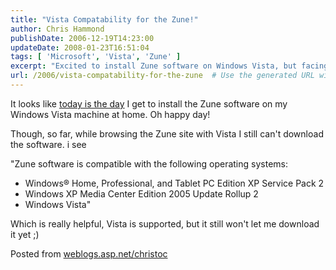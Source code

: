 ```yaml
---
title: "Vista Compatability for the Zune!"
author: Chris Hammond
publishDate: 2006-12-19T14:23:00
updateDate: 2008-01-23T16:51:04
tags: [ 'Microsoft', 'Vista', 'Zune' ]
excerpt: "Excited to install Zune software on Windows Vista, but facing download challenges. Vista is supported, yet software remains elusive! 🎶 #Zune #WindowsVista"
url: /2006/vista-compatability-for-the-zune  # Use the generated URL with year
---
```

<p>It looks like <a href="https://zuneinsider.com/archive/2006/12/19/zune-compatible-with-vista-today.aspx" title="Today is the Vista Day" target="_blank">today is the day</a> I get to install the Zune software on my Windows Vista machine at home. Oh happy day!</p><p>Though, so far, while browsing the Zune site with Vista I still can&#39;t download the software. i see</p><p>&quot;Zune software is compatible with the following operating systems:</p><ul><li>Windows&reg; Home, Professional, and Tablet PC Edition XP Service Pack 2 </li><li>Windows XP Media Center Edition 2005 Update Rollup 2 </li><li>Windows Vista&quot;</li></ul><p>Which is really helpful, Vista is supported, but it still won&#39;t let me download it yet ;)</p> Posted from <A href="https://weblogs.asp.net/christoc/">weblogs.asp.net/christoc</a>

